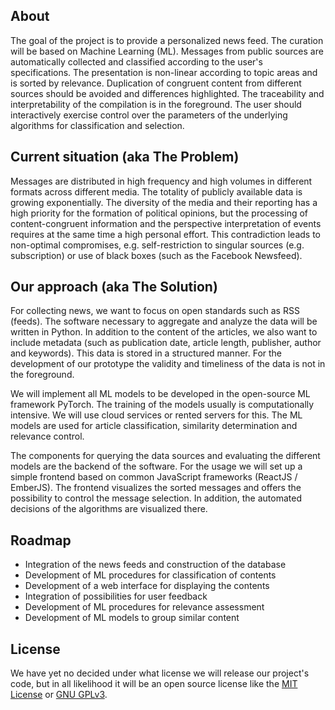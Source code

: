 ## About

The goal of the project is to provide a personalized news feed. The curation will be based on Machine Learning (ML). Messages from public sources are automatically collected and classified according to the user's specifications. The presentation is non-linear according to topic areas and is sorted by relevance. Duplication of congruent content from different sources should be avoided and differences highlighted. The traceability and interpretability of the compilation is in the foreground. The user should interactively exercise control over the parameters of the underlying algorithms for classification and selection.


## Current situation (aka The Problem)

Messages are distributed in high frequency and high volumes in different formats across different media. The totality of publicly available data is growing exponentially. The diversity of the media and their reporting has a high priority for the formation of political opinions, but the processing of content-congruent information and the perspective interpretation of events requires at the same time a high personal effort. This contradiction leads to non-optimal compromises, e.g. self-restriction to singular sources (e.g. subscription) or use of black boxes (such as the Facebook Newsfeed).


## Our approach (aka The Solution)

For collecting news, we want to focus on open standards such as RSS (feeds). The software necessary to aggregate and analyze the data will be written in Python. In addition to the content of the articles, we also want to include metadata (such as publication date, article length, publisher, author and keywords). This data is stored in a structured manner. For the development of our prototype the validity and timeliness of the data is not in the foreground.

We will implement all ML models to be developed in the open-source ML framework PyTorch. The training of the models usually is computationally intensive. We will use cloud services or rented servers for this. The ML models are used for article classification, similarity determination and relevance control.

The components for querying the data sources and evaluating the different models are the backend of the software. For the usage we will set up a simple frontend based on common JavaScript frameworks (ReactJS / EmberJS). The frontend visualizes the sorted messages and offers the possibility to control the message selection. In addition, the automated decisions of the algorithms are visualized there.


## Roadmap

- Integration of the news feeds and construction of the database
- Development of ML procedures for classification of contents
- Development of a web interface for displaying the contents
- Integration of possibilities for user feedback
- Development of ML procedures for relevance assessment
- Development of ML models to group similar content


## License 

We have yet no decided under what license we will release our project's code, but in all likelihood it will be an open source license like the [MIT License](https://choosealicense.com/licenses/mit/) or [GNU GPLv3](https://choosealicense.com/licenses/gpl-3.0/). 

